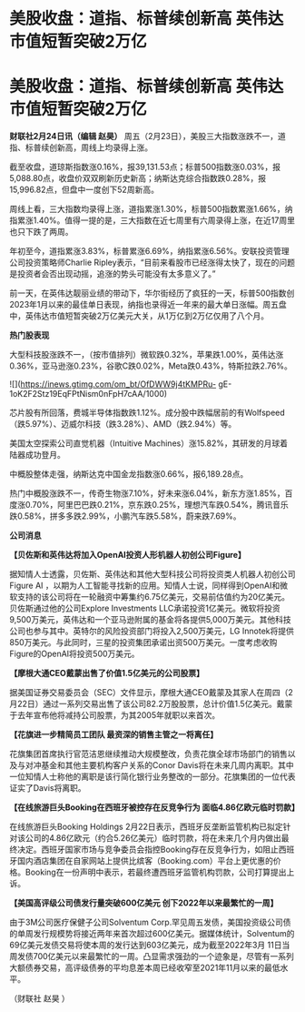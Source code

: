# 美股收盘：道指、标普续创新高 英伟达市值短暂突破2万亿

# 美股收盘：道指、标普续创新高 英伟达市值短暂突破2万亿

**财联社2月24日讯（编辑 赵昊）** 周五（2月23日），美股三大指数涨跌不一，道指、标普续创新高，周线上均录得上涨。

截至收盘，道琼斯指数涨0.16%，报39,131.53点；标普500指数涨0.03%，报5,088.80点，收盘价双双刷新历史新高；纳斯达克综合指数跌0.28%，报15,996.82点，但盘中一度创下52周新高。

周线上看，三大指数均录得上涨，道指累涨1.30%，标普500指数累涨1.66%，纳指累涨1.40%。值得一提的是，三大指数在近七周里有六周录得上涨，在近17周里也只下跌了两周。

年初至今，道指累涨3.83%，标普累涨6.69%，纳指累涨6.56%。安联投资管理公司投资策略师Charlie
Ripley表示，“目前来看股市已经涨得太快了，现在的问题是投资者会否出现动摇，追涨的势头可能没有太多意义了。”

前一天，在英伟达靓丽业绩的带动下，华尔街经历了疯狂的一天，标普500指数创2023年1月以来的最佳单日表现，纳指也录得近一年来的最大单日涨幅。周五盘中，英伟达市值短暂突破2万亿美元大关，从1万亿到2万亿仅用了八个月。

**热门股表现**

大型科技股涨跌不一，（按市值排列）微软跌0.32%，苹果跌1.00%，英伟达涨0.36%，亚马逊涨0.23%，谷歌C跌0.02%，Meta跌0.43%，特斯拉跌2.76%。

![](https://inews.gtimg.com/om_bt/OfDWW9j4tKMPRu-
gE-1oK2F2Stz19EqFPtNism0nFpH7cAA/1000)

芯片股有所回落，费城半导体指数跌1.12%。成分股中跌幅居前的有Wolfspeed（跌5.97%）、迈威尔科技（跌3.28%）、AMD（跌2.94%）等。

美国太空探索公司直觉机器（Intuitive Machines）涨15.82%，其研发的月球着陆器成功登月。

中概股整体走强，纳斯达克中国金龙指数涨0.66%，报6,189.28点。

热门中概股涨跌不一，传奇生物涨7.10%，好未来涨6.04%，新东方涨1.85%，百度涨0.70%，阿里巴巴跌0.21%，京东跌0.25%，理想汽车跌0.54%，腾讯音乐跌0.58%，拼多多跌2.99%，小鹏汽车跌5.58%，蔚来跌7.69%。

**公司消息**

**【贝佐斯和英伟达将加入OpenAI投资人形机器人初创公司Figure】**

据知情人士透露，贝佐斯、英伟达和其他大型科技公司将投资类人机器人初创公司Figure AI
，以期为人工智能寻找新的应用。知情人士说，同样得到OpenAI和微软支持的该公司将在一轮融资中筹集约6.75亿美元，交易前估值约为20亿美元。贝佐斯通过他的公司Explore
Investments
LLC承诺投资1亿美元。微软将投资9,500万美元，英伟达和一个亚马逊附属的基金将各提供5,000万美元。其他科技公司也参与其中。英特尔的风险投资部门将投入2,500万美元，LG
Innotek将提供850万美元。与此同时，三星的投资集团承诺出资500万美元。一度考虑收购Figure的OpenAI将投资500万美元。

**【摩根大通CEO戴蒙出售了价值1.5亿美元的公司股票】**

据美国证券交易委员会（SEC）文件显示，摩根大通CEO戴蒙及其家人在周四（2月22日）通过一系列交易出售了该公司82.2万股股票，总计价值1.5亿美元。戴蒙于去年宣布他将减持公司股票，为其2005年就职以来首次。

**【花旗进一步精简员工团队 最资深的销售主管之一将离任】**

花旗集团首席执行官范洁恩继续推动大规模整改，负责花旗全球市场部门的销售以及与对冲基金和其他主要机构客户关系的Conor
Davis将在未来几周内离职。其中一位知情人士称他的离职是该行简化银行业务整改的一部分。花旗集团的一位代表证实了Davis将离职。

**【在线旅游巨头Booking在西班牙被控存在反竞争行为 面临4.86亿欧元临时罚款】**

在线旅游巨头Booking Holdings
2月22日表示，西班牙反垄断监管机构已拟定针对该公司的4.86亿欧元（约合5.26亿美元）临时罚款，将在未来几个月内做出最终决定。西班牙国家市场与竞争委员会指控Booking存在反竞争行为，如阻止西班牙国内酒店集团在自家网站上提供比缤客（Booking.com）平台上更优惠的价格。Booking在一份声明中表示，若最终遭西班牙监管机构罚款，公司打算提出上诉。

**【美国高评级公司债发行量突破600亿美元 创下2022年以来最繁忙的一周】**

由于3M公司医疗保健子公司Solventum
Corp.罕见周五发债，美国投资级公司债的单周发行规模势将接近两年来首次超过600亿美元。据媒体统计，Solventum的69亿美元发债交易将使本周的发行达到603亿美元，成为截至2022年3月
11日当周发债700亿美元以来最繁忙的一周。凸显需求强劲的一个迹象是，尽管有一系列大额债券交易，高评级债券的平均息差本周已经收窄至2021年11月以来的最低水平。

（财联社 赵昊 ）

